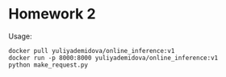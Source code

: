 Homework 2
==============================

Usage:
~~~
docker pull yuliyademidova/online_inference:v1
docker run -p 8000:8000 yuliyademidova/online_inference:v1
python make_request.py 
~~~




